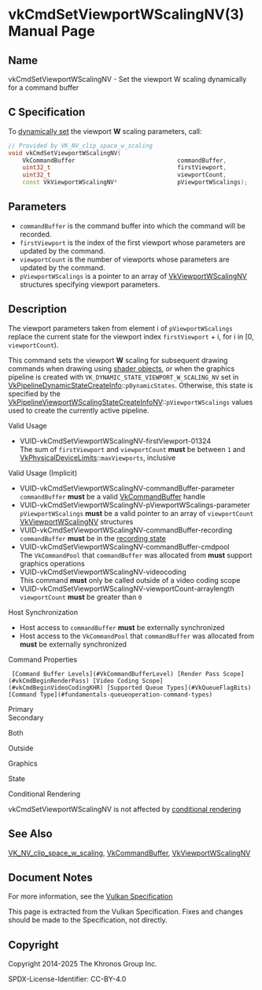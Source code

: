# vkCmdSetViewportWScalingNV(3) Manual Page

## Name

vkCmdSetViewportWScalingNV - Set the viewport W scaling dynamically for a command buffer



## [](#_c_specification)C Specification

To [dynamically set](https://registry.khronos.org/vulkan/specs/latest/html/vkspec.html#pipelines-dynamic-state) the viewport **W** scaling parameters, call:

```c++
// Provided by VK_NV_clip_space_w_scaling
void vkCmdSetViewportWScalingNV(
    VkCommandBuffer                             commandBuffer,
    uint32_t                                    firstViewport,
    uint32_t                                    viewportCount,
    const VkViewportWScalingNV*                 pViewportWScalings);
```

## [](#_parameters)Parameters

- `commandBuffer` is the command buffer into which the command will be recorded.
- `firstViewport` is the index of the first viewport whose parameters are updated by the command.
- `viewportCount` is the number of viewports whose parameters are updated by the command.
- `pViewportWScalings` is a pointer to an array of [VkViewportWScalingNV](https://registry.khronos.org/vulkan/specs/latest/man/html/VkViewportWScalingNV.html) structures specifying viewport parameters.

## [](#_description)Description

The viewport parameters taken from element i of `pViewportWScalings` replace the current state for the viewport index `firstViewport` + i, for i in [0, `viewportCount`).

This command sets the viewport **W** scaling for subsequent drawing commands when drawing using [shader objects](https://registry.khronos.org/vulkan/specs/latest/html/vkspec.html#shaders-objects), or when the graphics pipeline is created with `VK_DYNAMIC_STATE_VIEWPORT_W_SCALING_NV` set in [VkPipelineDynamicStateCreateInfo](https://registry.khronos.org/vulkan/specs/latest/man/html/VkPipelineDynamicStateCreateInfo.html)::`pDynamicStates`. Otherwise, this state is specified by the [VkPipelineViewportWScalingStateCreateInfoNV](https://registry.khronos.org/vulkan/specs/latest/man/html/VkPipelineViewportWScalingStateCreateInfoNV.html)::`pViewportWScalings` values used to create the currently active pipeline.

Valid Usage

- [](#VUID-vkCmdSetViewportWScalingNV-firstViewport-01324)VUID-vkCmdSetViewportWScalingNV-firstViewport-01324  
  The sum of `firstViewport` and `viewportCount` **must** be between `1` and [VkPhysicalDeviceLimits](https://registry.khronos.org/vulkan/specs/latest/man/html/VkPhysicalDeviceLimits.html)::`maxViewports`, inclusive

Valid Usage (Implicit)

- [](#VUID-vkCmdSetViewportWScalingNV-commandBuffer-parameter)VUID-vkCmdSetViewportWScalingNV-commandBuffer-parameter  
  `commandBuffer` **must** be a valid [VkCommandBuffer](https://registry.khronos.org/vulkan/specs/latest/man/html/VkCommandBuffer.html) handle
- [](#VUID-vkCmdSetViewportWScalingNV-pViewportWScalings-parameter)VUID-vkCmdSetViewportWScalingNV-pViewportWScalings-parameter  
  `pViewportWScalings` **must** be a valid pointer to an array of `viewportCount` [VkViewportWScalingNV](https://registry.khronos.org/vulkan/specs/latest/man/html/VkViewportWScalingNV.html) structures
- [](#VUID-vkCmdSetViewportWScalingNV-commandBuffer-recording)VUID-vkCmdSetViewportWScalingNV-commandBuffer-recording  
  `commandBuffer` **must** be in the [recording state](#commandbuffers-lifecycle)
- [](#VUID-vkCmdSetViewportWScalingNV-commandBuffer-cmdpool)VUID-vkCmdSetViewportWScalingNV-commandBuffer-cmdpool  
  The `VkCommandPool` that `commandBuffer` was allocated from **must** support graphics operations
- [](#VUID-vkCmdSetViewportWScalingNV-videocoding)VUID-vkCmdSetViewportWScalingNV-videocoding  
  This command **must** only be called outside of a video coding scope
- [](#VUID-vkCmdSetViewportWScalingNV-viewportCount-arraylength)VUID-vkCmdSetViewportWScalingNV-viewportCount-arraylength  
  `viewportCount` **must** be greater than `0`

Host Synchronization

- Host access to `commandBuffer` **must** be externally synchronized
- Host access to the `VkCommandPool` that `commandBuffer` was allocated from **must** be externally synchronized

Command Properties

     [Command Buffer Levels](#VkCommandBufferLevel) [Render Pass Scope](#vkCmdBeginRenderPass) [Video Coding Scope](#vkCmdBeginVideoCodingKHR) [Supported Queue Types](#VkQueueFlagBits) [Command Type](#fundamentals-queueoperation-command-types)

Primary  
Secondary

Both

Outside

Graphics

State

Conditional Rendering

vkCmdSetViewportWScalingNV is not affected by [conditional rendering](#drawing-conditional-rendering)

## [](#_see_also)See Also

[VK\_NV\_clip\_space\_w\_scaling](https://registry.khronos.org/vulkan/specs/latest/man/html/VK_NV_clip_space_w_scaling.html), [VkCommandBuffer](https://registry.khronos.org/vulkan/specs/latest/man/html/VkCommandBuffer.html), [VkViewportWScalingNV](https://registry.khronos.org/vulkan/specs/latest/man/html/VkViewportWScalingNV.html)

## [](#_document_notes)Document Notes

For more information, see the [Vulkan Specification](https://registry.khronos.org/vulkan/specs/latest/html/vkspec.html#vkCmdSetViewportWScalingNV)

This page is extracted from the Vulkan Specification. Fixes and changes should be made to the Specification, not directly.

## [](#_copyright)Copyright

Copyright 2014-2025 The Khronos Group Inc.

SPDX-License-Identifier: CC-BY-4.0